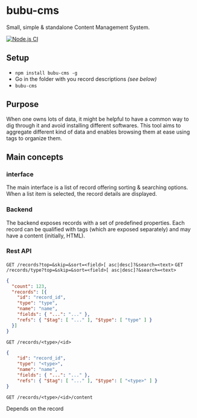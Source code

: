 # bubu-cms
Small, simple &amp; standalone Content Management System.

[![Node.js CI](https://github.com/ArnaudBuchholz/bubu-cms/actions/workflows/node.js.yml/badge.svg)](https://github.com/ArnaudBuchholz/bubu-cms/actions/workflows/node.js.yml)

## Setup

* `npm install bubu-cms -g`
* Go in the folder with you record descriptions *(see below)*
* `bubu-cms`

## Purpose

When one owns lots of data, it might be helpful to have a common way to dig through it and avoid installing different softwares.
This tool aims to aggregate different kind of data and enables browsing them at ease using tags to organize them.

## Main concepts

### interface

The main interface is a list of record offering sorting & searching options. When a list item is selected, the record
details are displayed.

### Backend

The backend exposes records with a set of predefined properties. Each record can be
qualified with tags (which are exposed separately) and may have a content (initially, HTML).

### Rest API

`GET /records?top=&skip=&sort=<field>[ asc|desc]?&search=<text>`
`GET /records/type?top=&skip=&sort=<field>[ asc|desc]?&search=<text>`

```json
{
  "count": 123,
  "records": [{
    "id": "record_id",
    "type": "type",
    "name": "name",
    "fields": { "...": "..." },
    "refs": { "$tag": [ "..." ], "$type": [ "type" ] }
  }]
}
```

`GET /records/<type>/<id>`

```json
{
    "id": "record_id",
    "type": "<type>",
    "name": "name",
    "fields": { "...": "..." },
    "refs": { "$tag": [ "..." ], "$type": [ "<type>" ] }
}
```

`GET /records/<type>/<id>/content`

Depends on the record

